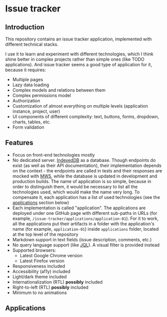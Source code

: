 # Issue tracker

## Introduction

This repository contains an issue tracker application, implemented with different technical stacks.

I use it to learn and experiment with different technologies, which I think shine better in complex projects rather than simple ones (like TODO applications). And issue tracker seems a good type of application for it, because it requires:

* Multiple pages
* Lazy data loading
* Complex models and relations between them
* Complex permissions model
* Authorization
* Customization of almost everything on multiple levels (application instance, project, user)
* UI components of different complexity: text, buttons, forms, dropdown, charts, tables, etc.
* Form validation

## Features

* Focus on front-end technologies mostly
* No dedicated server. [IndexedDB](https://developer.mozilla.org/en-US/docs/Web/API/IndexedDB_API) as a database. Though endpoints do exist (as well as their API documentation), their implementation depends on the context - the endpoints are called in tests and their responses are mocked with [MWS](https://mswjs.io/), while the database is updated in development and production builds. The name of application is so simple, because in order to distinguish them, it would be necessary to list all the technologies used, which would make the name very long. To compensate it, each application has a list of used technologies (see the [applications](#Applications) section below)
* Each implementation is called "application". The applications are deployed under one GitHub page with different sub-paths in URLs (for example, `/issue-tracker/applications/application-01`). For it to work, all the applications put their artifacts in a folder with the application's name (for example, `application-01`) inside `applications` folder, located at the top level of the repository
* Markdown support in text fields (issue description, comments, etc.)
* No query language support (like [JQL](https://www.atlassian.com/blog/jira/jql-the-most-flexible-way-to-search-jira-14)). A visual filter is provided instead
* Supported browsers:
  * Latest Google Chrome version
  * Latest Firefox version
* Responsiveness included
* Accessibility (a11y) included
* Light/dark theme included
* Internationalization (RTL) **possibly** included
* Right-to-left (RTL) **possibly** included
* Minimum to no animations

## Applications
